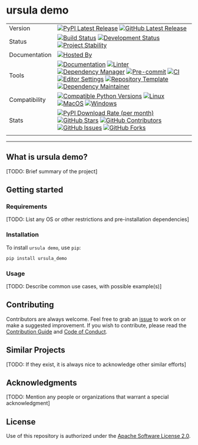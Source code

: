 # ursula demo

| | |
| --- | --- |
| Version | [![PyPI Latest Release](https://img.shields.io/pypi/v/ursula-demo.svg?style=for-the-badge&color=steelblue&label=PyPI&logo=PyPI&logoColor=yellow)](https://pypi.org/project/ursula-demo/) [![GitHub Latest Release](https://img.shields.io/github/v/tag/WithPrecedent/ursula_demo?style=for-the-badge&color=navy&label=GitHub&logo=github)](https://github.com/WithPrecedent/ursula_demo/releases)
| Status | [![Build Status](https://img.shields.io/github/actions/workflow/status/WithPrecedent/ursula_demo/ci.yml?branch=main&style=for-the-badge&color=cadetblue&label=Tests&logo=pytest)](https://github.com/WithPrecedent/ursula_demo/actions/workflows/ci.yml?query=branch%3Amain) [![Development Status](https://img.shields.io/badge/Development-Active-seagreen?style=for-the-badge&logo=git)](https://www.repostatus.org/#active) [![Project Stability](https://img.shields.io/pypi/status/ursula-demo?style=for-the-badge&logo=pypi&label=Stability&logoColor=yellow)](https://pypi.org/project/ursula_demo/)
| Documentation | [![Hosted By](https://img.shields.io/badge/Hosted_by-Github_Pages-blue?style=for-the-badge&color=navy&logo=github)](https://WithPrecedent.github.io/ursula_demo)
| Tools | [![Documentation](https://img.shields.io/badge/MkDocs-magenta?style=for-the-badge&color=deepskyblue&logo=markdown&labelColor=gray)](https://squidfunk.github.io/mkdocs-material/) [![Linter](https://img.shields.io/endpoint?style=for-the-badge&url=https://raw.githubusercontent.com/charliermarsh/Ruff/main/assets/badge/v2.json)](https://github.com/astral-sh/Ruff) [![Dependency Manager](https://img.shields.io/badge/PDM-mediumpurple?style=for-the-badge&logo=affinity&labelColor=gray)](https://PDM.fming.dev) [![Pre-commit](https://img.shields.io/badge/pre--commit-darkolivegreen?style=for-the-badge&logo=pre-commit&logoColor=white&labelColor=gray)](https://github.com/TezRomacH/python-package-template/blob/master/.pre-commit-config.yaml) [![CI](https://img.shields.io/badge/GitHub_Actions-navy?style=for-the-badge&logo=githubactions&labelColor=gray&logoColor=white)](https://github.com/features/actions) [![Editor Settings](https://img.shields.io/badge/Editor_Config-paleturquoise?style=for-the-badge&logo=editorconfig&labelColor=gray)](https://editorconfig.org/) [![Repository Template](https://img.shields.io/badge/ursula-bisque?style=for-the-badge&logo=cookiecutter&labelColor=gray)](https://www.github.com/WithPrecedent/ursula_demo) [![Dependency Maintainer](https://img.shields.io/badge/dependabot-navy?style=for-the-badge&logo=dependabot&logoColor=white&labelColor=gray)](https://github.com/dependabot)
| Compatibility | [![Compatible Python Versions](https://img.shields.io/pypi/pyversions/ursula-demo?style=for-the-badge&color=steelblue&label=Python&logo=python&logoColor=yellow)](https://pypi.python.org/pypi/ursula_demo/) [![Linux](https://img.shields.io/badge/Linux-lightseagreen?style=for-the-badge&logo=linux&labelColor=gray&logoColor=white)](https://www.linux.org/) [![MacOS](https://img.shields.io/badge/MacOS-snow?style=for-the-badge&logo=apple&labelColor=gray)](https://www.apple.com/macos/) [![Windows](https://img.shields.io/badge/windows-blue?style=for-the-badge&logo=Windows&labelColor=gray&color=orangered)](https://www.microsoft.com/en-us/windows?r=1)
| Stats | [![PyPI Download Rate (per month)](https://img.shields.io/pypi/dm/ursula-demo?style=for-the-badge&color=steelblue&label=Downloads%20💾&logo=pypi&logoColor=yellow)](https://pypi.org/project/ursula-demo) [![GitHub Stars](https://img.shields.io/github/stars/WithPrecedent/ursula_demo?style=for-the-badge&color=navy&label=Stars%20⭐&logo=github)](https://github.com/WithPrecedent/ursula_demo/stargazers) [![GitHub Contributors](https://img.shields.io/github/contributors/WithPrecedent/ursula_demo?style=for-the-badge&color=navy&label=Contributors%20🙋&logo=github)](https://github.com/WithPrecedent/ursula_demo/graphs/contributors) [![GitHub Issues](https://img.shields.io/github/issues/WithPrecedent/ursula_demo?style=for-the-badge&color=navy&label=Issues%20📘&logo=github)](https://github.com/WithPrecedent/ursula_demo/graphs/contributors) [![GitHub Forks](https://img.shields.io/github/forks/WithPrecedent/ursula_demo?style=for-the-badge&color=navy&label=Forks%20🍴&logo=github)](https://github.com/WithPrecedent/ursula_demo/forks)
| | |

-----

## What is ursula demo?

[TODO: Brief summary of the project]

## Getting started

### Requirements

[TODO: List any OS or other restrictions and pre-installation dependencies]

### Installation

To install `ursula demo`, use `pip`:

```sh
pip install ursula_demo
```

### Usage

[TODO: Describe common use cases, with possible example(s)]

## Contributing

Contributors are always welcome. Feel free to grab an [issue](https://www.github.com/WithPrecedent/ursula_demo/issues) to work on or make a suggested improvement. If you wish to contribute, please read the [Contribution Guide](https://www.github.com/WithPrecedent/ursula_demo/contributing.md) and [Code of Conduct](https://www.github.com/WithPrecedent/ursula_demo/code_of_conduct.md).

## Similar Projects

[TODO: If they exist, it is always nice to acknowledge other similar efforts]

## Acknowledgments

[TODO: Mention any people or organizations that warrant a special acknowledgment]

## License

Use of this repository is authorized under the [Apache Software License 2.0](https://www.github.com/WithPrecedent/ursula_demo/blog/main/LICENSE).
